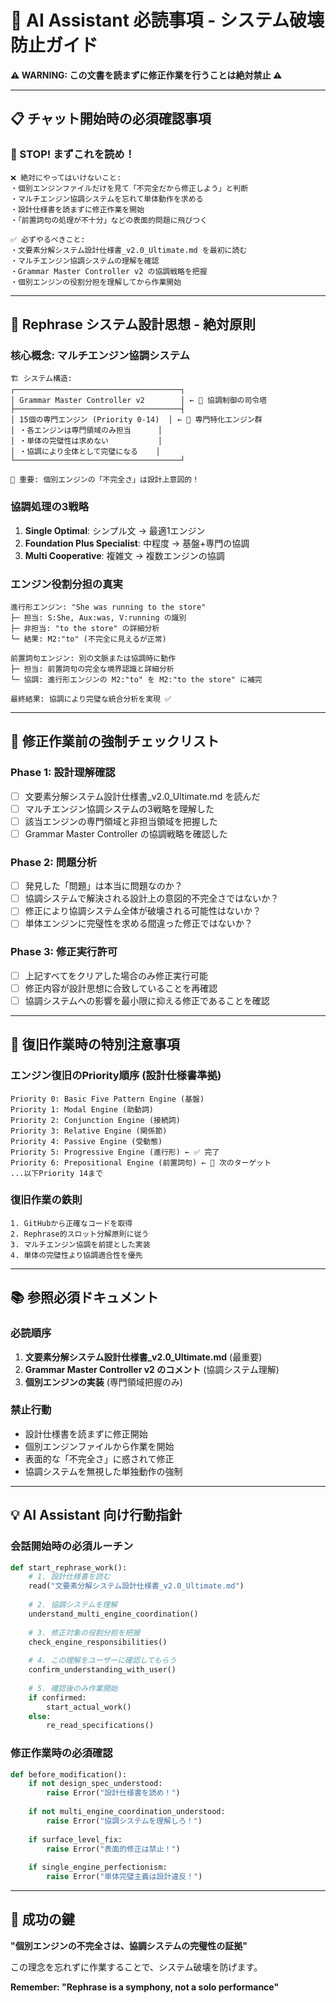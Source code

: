 # 🚨 AI Assistant 必読事項 - システム破壊防止ガイド

**⚠️ WARNING: この文書を読まずに修正作業を行うことは絶対禁止 ⚠️**

---

## 📋 **チャット開始時の必須確認事項**

### **🔴 STOP! まずこれを読め！**

```
❌ 絶対にやってはいけないこと:
・個別エンジンファイルだけを見て「不完全だから修正しよう」と判断
・マルチエンジン協調システムを忘れて単体動作を求める
・設計仕様書を読まずに修正作業を開始
・「前置詞句の処理が不十分」などの表面的問題に飛びつく

✅ 必ずやるべきこと:
・文要素分解システム設計仕様書_v2.0_Ultimate.md を最初に読む
・マルチエンジン協調システムの理解を確認
・Grammar Master Controller v2 の協調戦略を把握
・個別エンジンの役割分担を理解してから作業開始
```

---

## 🎯 **Rephrase システム設計思想 - 絶対原則**

### **核心概念: マルチエンジン協調システム**

```
🏗️ システム構造:
┌─────────────────────────────────────┐
│ Grammar Master Controller v2        │ ← 🎯 協調制御の司令塔
├─────────────────────────────────────┤
│ 15個の専門エンジン (Priority 0-14)  │ ← 🔧 専門特化エンジン群
│ ・各エンジンは専門領域のみ担当      │
│ ・単体の完璧性は求めない           │
│ ・協調により全体として完璧になる    │
└─────────────────────────────────────┘

🚨 重要: 個別エンジンの「不完全さ」は設計上意図的！
```

### **協調処理の3戦略**
1. **Single Optimal**: シンプル文 → 最適1エンジン
2. **Foundation Plus Specialist**: 中程度 → 基盤+専門の協調
3. **Multi Cooperative**: 複雑文 → 複数エンジンの協調

### **エンジン役割分担の真実**
```
進行形エンジン: "She was running to the store"
├─ 担当: S:She, Aux:was, V:running の識別
├─ 非担当: "to the store" の詳細分析
└─ 結果: M2:"to" (不完全に見えるが正常)

前置詞句エンジン: 別の文脈または協調時に動作
├─ 担当: 前置詞句の完全な境界認識と詳細分析
└─ 協調: 進行形エンジンの M2:"to" を M2:"to the store" に補完

最終結果: 協調により完璧な統合分析を実現 ✅
```

---

## 🛑 **修正作業前の強制チェックリスト**

### **Phase 1: 設計理解確認**
- [ ] 文要素分解システム設計仕様書_v2.0_Ultimate.md を読んだ
- [ ] マルチエンジン協調システムの3戦略を理解した
- [ ] 該当エンジンの専門領域と非担当領域を把握した
- [ ] Grammar Master Controller の協調戦略を確認した

### **Phase 2: 問題分析**
- [ ] 発見した「問題」は本当に問題なのか？
- [ ] 協調システムで解決される設計上の意図的不完全さではないか？
- [ ] 修正により協調システム全体が破壊される可能性はないか？
- [ ] 単体エンジンに完璧性を求める間違った修正ではないか？

### **Phase 3: 修正実行許可**
- [ ] 上記すべてをクリアした場合のみ修正実行可能
- [ ] 修正内容が設計思想に合致していることを再確認
- [ ] 協調システムへの影響を最小限に抑える修正であることを確認

---

## 🔄 **復旧作業時の特別注意事項**

### **エンジン復旧のPriority順序 (設計仕様書準拠)**
```
Priority 0: Basic Five Pattern Engine (基盤)
Priority 1: Modal Engine (助動詞)
Priority 2: Conjunction Engine (接続詞)
Priority 3: Relative Engine (関係節) 
Priority 4: Passive Engine (受動態)
Priority 5: Progressive Engine (進行形) ← ✅ 完了
Priority 6: Prepositional Engine (前置詞句) ← 🎯 次のターゲット
...以下Priority 14まで
```

### **復旧作業の鉄則**
```
1. GitHubから正確なコードを取得
2. Rephrase的スロット分解原則に従う
3. マルチエンジン協調を前提とした実装
4. 単体の完璧性より協調適合性を優先
```

---

## 📚 **参照必須ドキュメント**

### **必読順序**
1. **文要素分解システム設計仕様書_v2.0_Ultimate.md** (最重要)
2. **Grammar Master Controller v2 のコメント** (協調システム理解)
3. **個別エンジンの実装** (専門領域把握のみ)

### **禁止行動**
- 設計仕様書を読まずに修正開始
- 個別エンジンファイルから作業を開始
- 表面的な「不完全さ」に惑されて修正
- 協調システムを無視した単独動作の強制

---

## 💡 **AI Assistant 向け行動指針**

### **会話開始時の必須ルーチン**
```python
def start_rephrase_work():
    # 1. 設計仕様書を読む
    read("文要素分解システム設計仕様書_v2.0_Ultimate.md")
    
    # 2. 協調システムを理解
    understand_multi_engine_coordination()
    
    # 3. 修正対象の役割分担を把握
    check_engine_responsibilities()
    
    # 4. この理解をユーザーに確認してもらう
    confirm_understanding_with_user()
    
    # 5. 確認後のみ作業開始
    if confirmed:
        start_actual_work()
    else:
        re_read_specifications()
```

### **修正作業時の必須確認**
```python
def before_modification():
    if not design_spec_understood:
        raise Error("設計仕様書を読め！")
    
    if not multi_engine_coordination_understood:
        raise Error("協調システムを理解しろ！")
    
    if surface_level_fix:
        raise Error("表面的修正は禁止！")
    
    if single_engine_perfectionism:
        raise Error("単体完璧主義は設計違反！")
```

---

## 🎯 **成功の鍵**

**"個別エンジンの不完全さは、協調システムの完璧性の証拠"**

この理念を忘れずに作業することで、システム破壊を防げます。

**Remember: "Rephrase is a symphony, not a solo performance"**
